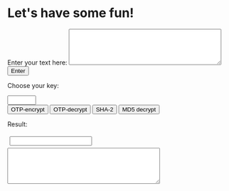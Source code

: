 <h1>Let's have some fun!</h1>
Enter your text here:
<textarea rows="5" cols="40" id="myTextarea"></textarea><br>
<input type="submit" value="Enter">

Choose your key:<br>
<form action="/action_page.php">
<input type="number" name="quantity" min="1" max="100"><br>
<input type="submit" value="OTP-encrypt"> <input type="submit" value="OTP-decrypt"> <input type="submit" value="SHA-2"> <input type="submit" value="MD5 decrypt">

<p>Result:</p>
<input style="margin:5px">
<textarea rows="5" cols="40" id="myTextarea"> </textarea>

